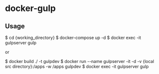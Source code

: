 # docker-gulp

## Usage
$ cd {working_directory}
$ docker-compose up -d
$ docker exec -it gulpserver gulp

or 

$ docker build ./ -t gulpdev
$ docker run --name gulpserver -it -d -v {local src directory}:/apps -w /apps gulpdev
$ docker exec -it gulpserver gulp


